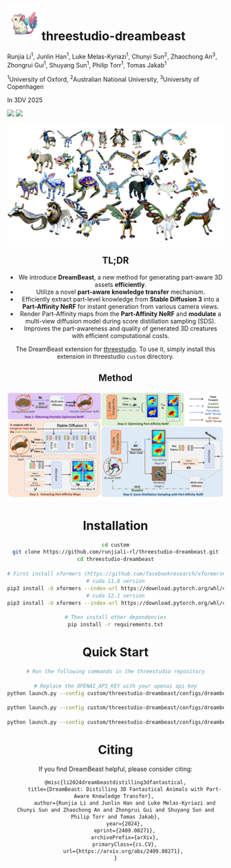 # <img src="./assets/img1_title3.png" width="80" height="auto">threestudio-dreambeast
Runjia Li<sup>1</sup>, Junlin Han<sup>1</sup>, Luke Melas-Kyriazi<sup>1</sup>, Chunyi Sun<sup>2</sup>, Zhaochong An<sup>3</sup>, Zhongrui Gui<sup>1</sup>, Shuyang Sun<sup>1</sup>, Philip Torr<sup>1</sup>, Tomas Jakab<sup>1</sup>

<sup>1</sup>University of Oxford, <sup>2</sup>Australian National University, <sup>3</sup>University of Copenhagen

In 3DV 2025 

<a href='https://dreambeast3d.github.io/'><img src='https://img.shields.io/badge/Project-Page-Green'></a>  <a href='https://arxiv.org/abs/2409.08271v1'><img src='https://img.shields.io/badge/Paper-Arxiv-red'></a>


<center><img src="./assets/Chimera teaser.png" alt="mainimg" style="width:850px"><center>

## TL;DR

- We introduce **DreamBeast**, a new method for generating part-aware 3D assets **efficiently**.
- Utilize a novel **part-aware knowledge transfer** mechanism.
- Efficiently extract part-level knowledge from **Stable Diffusion 3** into a **Part-Affinity NeRF** for instant generation from various camera views.
- Render Part-Affinity maps from the **Part-Affinity NeRF** and **modulate** a multi-view diffusion model during score distillation sampling (SDS).
- Improves the part-awareness and quality of generated 3D creatures with efficient computational costs.



The DreamBeast extension for <a href='https://github.com/threestudio-project/threestudio'>threestudio</a>. To use it, simply install this extension in threestudio `custom` directory.

## Method

<center><img src="./assets/method.png" alt="mainimg" style="width:850px"><center>

# Installation
```bash
cd custom
git clone https://github.com/runjiali-rl/threestudio-dreambeast.git
cd threestudio-dreambeast

# First install xformers (https://github.com/facebookresearch/xformers#installing-xformers)
# cuda 11.8 version
pip3 install -U xformers --index-url https://download.pytorch.org/whl/cu118
# cuda 12.1 version
pip3 install -U xformers --index-url https://download.pytorch.org/whl/cu121

# Then install other dependencies
pip install -r requirements.txt
```

# Quick Start
```bash
# Run the following commands in the threestudio repository

# Replace the OPENAI_API_KEY with your openai api key
python launch.py --config custom/threestudio-dreambeast/configs/dreambeast.yaml --train --gpu 0 system.prompt_processor.prompt="a creature with a body of a kangaroo and the shell of a tortoise" "system.api_key=OPENAI_API_KEY",

python launch.py --config custom/threestudio-dreambeast/configs/dreambeast.yaml --train --gpu 0 system.prompt_processor.prompt="a car with airplane wings" "system.api_key=OPENAI_API_KEY",

python launch.py --config custom/threestudio-dreambeast/configs/dreambeast.yaml --train --gpu 0 system.prompt_processor.prompt="An object with the screen of a television and the wings of a butterfly" "system.api_key=OPENAI_API_KEY",
```

# Citing

If you find DreamBeast helpful, please consider citing:

```
@misc{li2024dreambeastdistilling3dfantastical,
      title={DreamBeast: Distilling 3D Fantastical Animals with Part-Aware Knowledge Transfer}, 
      author={Runjia Li and Junlin Han and Luke Melas-Kyriazi and Chunyi Sun and Zhaochong An and Zhongrui Gui and Shuyang Sun and Philip Torr and Tomas Jakab},
      year={2024},
      eprint={2409.08271},
      archivePrefix={arXiv},
      primaryClass={cs.CV},
      url={https://arxiv.org/abs/2409.08271}, 
}
```
